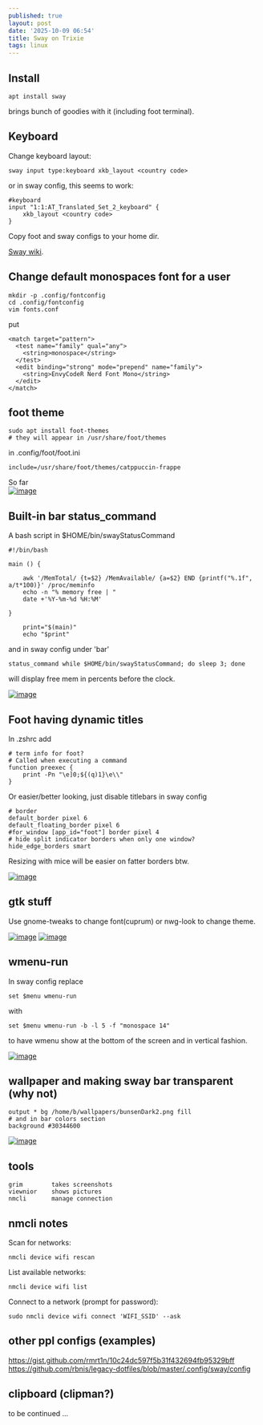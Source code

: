 ```yaml
---
published: true
layout: post
date: '2025-10-09 06:54'
title: Sway on Trixie
tags: linux
---
```

## Install

    apt install sway

brings bunch of goodies with it (including foot terminal).

## Keyboard

Change keyboard layout:

    sway input type:keyboard xkb_layout <country code>

or in sway config, this seems to work:

    #keyboard
    input "1:1:AT_Translated_Set_2_keyboard" {
        xkb_layout <country code>
    }

Copy foot and sway configs to your home dir. 

[Sway wiki](https://github.com/swaywm/sway/wiki).

## Change default monospaces font for a user

    mkdir -p .config/fontconfig
    cd .config/fontconfig
    vim fonts.conf

put

    <match target="pattern">
      <test name="family" qual="any">
        <string>monospace</string>
      </test>
      <edit binding="strong" mode="prepend" name="family">
        <string>EnvyCodeR Nerd Font Mono</string>
      </edit>
    </match>

## foot theme

    sudo apt install foot-themes
    # they will appear in /usr/share/foot/themes

in .config/foot/foot.ini

    include=/usr/share/foot/themes/catppuccin-frappe

So far  
<a href="https://images2.imgbox.com/56/55/I9AVxc0S_o.png" target="_blank"><img src="https://thumbs2.imgbox.com/56/55/I9AVxc0S_t.png" alt="image"></a>

## Built-in bar status_command

A bash script in $HOME/bin/swayStatusCommand

    #!/bin/bash

    main () {

        awk '/MemTotal/ {t=$2} /MemAvailable/ {a=$2} END {printf("%.1f", a/t*100)}' /proc/meminfo
        echo -n "% memory free | "
        date +'%Y-%m-%d %H:%M'

    }

        print="$(main)"
        echo "$print"

and in sway config under 'bar'

    status_command while $HOME/bin/swayStatusCommand; do sleep 3; done
    
will display free mem in percents before the clock.

<a href="https://images2.imgbox.com/0e/6e/rKwaVBzM_o.png" target="_blank"><img src="https://thumbs2.imgbox.com/9a/bd/Axws0ppz_t.png" alt="image"></a> 

## Foot having dynamic titles

In .zshrc add

    # term info for foot?
    # Called when executing a command
    function preexec {
        print -Pn "\e]0;${(q)1}\e\\"
    }

Or easier/better looking, just disable titlebars in sway config

    # border
    default_border pixel 6
    default_floating_border pixel 6
    #for_window [app_id="foot"] border pixel 4
    # hide split indicator borders when only one window?
    hide_edge_borders smart


Resizing with mice will be easier on fatter borders btw.

<a href="https://images2.imgbox.com/5c/35/A1ObKpXE_o.png" target="_blank"><img src="https://thumbs2.imgbox.com/5c/35/A1ObKpXE_t.png" alt="image"></a>

## gtk stuff

Use gnome-tweaks to change font(cuprum) or nwg-look to change theme.

<a href="https://images2.imgbox.com/62/77/F4aSRltJ_o.png" target="_blank"><img src="https://thumbs2.imgbox.com/62/77/F4aSRltJ_t.png" alt="image"></a>
<a href="https://images2.imgbox.com/00/11/qrBoLBcK_o.png" target="_blank"><img src="https://thumbs2.imgbox.com/00/11/qrBoLBcK_t.png" alt="image"></a>

## wmenu-run

In sway config replace 

    set $menu wmenu-run

with 

    set $menu wmenu-run -b -l 5 -f "monospace 14"

to have wmenu show at the bottom of the screen and in vertical fashion.

<a href="https://images2.imgbox.com/19/b4/fVkHnf6m_o.png" target="_blank"><img src="https://thumbs2.imgbox.com/19/b4/fVkHnf6m_t.png" alt="image"></a>

## wallpaper and making sway bar transparent (why not)

    output * bg /home/b/wallpapers/bunsenDark2.png fill
    # and in bar colors section
    background #30344600
    
<a href="https://images2.imgbox.com/b6/c1/9di6WXTX_o.png" target="_blank"><img src="https://thumbs2.imgbox.com/b6/c1/9di6WXTX_t.png" alt="image"></a>


## tools

    grim        takes screenshots
    viewnior    shows pictures
    nmcli       manage connection

## nmcli notes

Scan for networks: 

    nmcli device wifi rescan 

List available networks: 

    nmcli device wifi list 

Connect to a network (prompt for password): 

    sudo nmcli device wifi connect 'WIFI_SSID' --ask 

## other ppl configs (examples)
<https://gist.github.com/rmrt1n/10c24dc597f5b31f432694fb95329bff>  
<https://github.com/rbnis/legacy-dotfiles/blob/master/.config/sway/config>

## clipboard (clipman?)

to be continued ...
